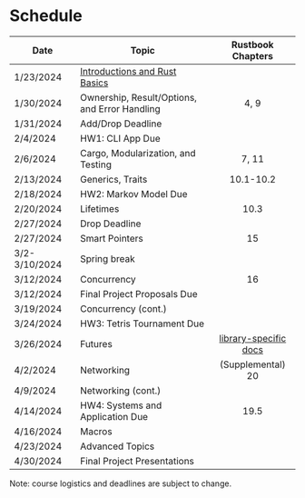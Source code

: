 # Schedule

| Date          | Topic                                                                                                                           |                                      Rustbook Chapters                                       |
| ------------- | ------------------------------------------------------------------------------------------------------------------------------- | :------------------------------------------------------------------------------------------: |
| 1/23/2024     | [Introductions and Rust Basics](https://docs.google.com/presentation/d/1NhWXh2qgb6p87PsVmaAnrQYthtdTCugRxdLPwUMdVh8/edit?usp=sharing) |                                                                                              | 1-3, 5-6, 8, 18                                                                              
| 1/30/2024     | Ownership, Result/Options, and Error Handling                                                                                   |                                             4, 9                                             |
| 1/31/2024     | Add/Drop Deadline                                                                                                               |                                                                                              |
| 2/4/2024      | HW1: CLI App Due                                                                                                                |                                                                                              |
| 2/6/2024      | Cargo, Modularization, and Testing                                                                                              |                                            7, 11                                             |
| 2/13/2024     | Generics, Traits                                                                                                                |                                          10.1-10.2                                           |
| 2/18/2024     | HW2: Markov Model Due                                                                                                           |                                                                                              |
| 2/20/2024     | Lifetimes                                                                                                                       |                                             10.3                                             |
| 2/27/2024     | Drop Deadline                                                                                                                   |                                                                                              |
| 2/27/2024     | Smart Pointers                                                                                                                  |                                              15                                              |
| 3/2-3/10/2024 | Spring break                                                                                                                    |                                                                                              |
| 3/12/2024     | Concurrency                                                                                                                     |                                              16                                              |
| 3/12/2024     | Final Project Proposals Due                                                                                                     |                                                                                              |
| 3/19/2024     | Concurrency (cont.)                                                                                                             |                                                                                              |
| 3/24/2024     | HW3: Tetris Tournament Due                                                                                                      |                                                                                              |
| 3/26/2024     | Futures                                                                                                                         | [library-specific docs](https://rust-lang.github.io/async-book/08_ecosystem/00_chapter.html) |
| 4/2/2024      | Networking                                                                                                                      |                                      (Supplemental) 20                                       |
| 4/9/2024      | Networking (cont.)                                                                                                              |                                                                                              |
| 4/14/2024     | HW4: Systems and Application Due                                                                                                |                                             19.5                                             |
| 4/16/2024     | Macros                                                                                                                          |                                                                                              |
| 4/23/2024     | Advanced Topics                                                                                                                 |                                                                                              |
| 4/30/2024     | Final Project Presentations                                                                                                     |                                                                                              |

Note: course logistics and deadlines are subject to change.